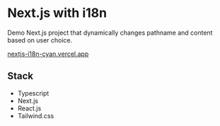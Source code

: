 # Next.js with i18n

Demo Next.js project that dynamically changes pathname and content based on user choice.

[nextjs-i18n-cyan.vercel.app](http://nextjs-i18n-cyan.vercel.app)

## Stack

- Typescript
- Next.js
- React.js
- Tailwind.css
